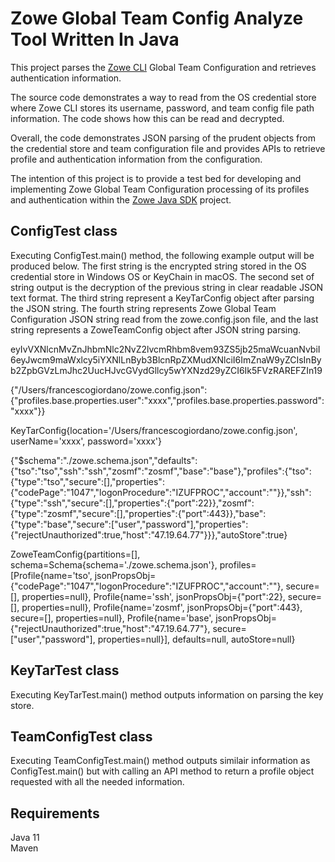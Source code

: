 # Zowe Global Team Config Analyze Tool Written In Java
  
This project parses the [Zowe CLI](https://github.com/zowe/zowe-cli]) Global Team Configuration and retrieves authentication information.  

The source code demonstrates a way to read from the OS credential store where Zowe CLI stores its username, password, and team config file path information. The code shows how this can be read and decrypted.  
  
Overall, the code demonstrates JSON parsing of the prudent objects from the credential store and team configuration file and provides APIs to retrieve profile and authentication information from the configuration.  

The intention of this project is to provide a test bed for developing and implementing Zowe Global Team Configuration processing of its profiles and authentication within the [Zowe Java SDK](https://github.com/zowe/zowe-client-java-sdk) project.
  
## ConfigTest class

Executing ConfigTest.main() method, the following example output will be produced below. The first string is the encrypted string stored in the OS credential store in Windows OS or KeyChain in macOS. The second set of string output is the decryption of the previous string in clear readable JSON text format. The third string represent a KeyTarConfig object after parsing the JSON string. The fourth string represents Zowe Global Team Configuration JSON string read from the  zowe.config.json file, and the last string represents a ZoweTeamConfig object after JSON string parsing.    

eyIvVXNlcnMvZnJhbmNlc2NvZ2lvcmRhbm8vem93ZS5jb25maWcuanNvbiI6eyJwcm9maWxlcy5iYXNlLnByb3BlcnRpZXMudXNlciI6ImZnaW9yZCIsInByb2ZpbGVzLmJhc2UucHJvcGVydGllcy5wYXNzd29yZCI6Ik5FVzRAREFZIn19  
  
{"/Users/francescogiordano/zowe.config.json":{"profiles.base.properties.user":"xxxx","profiles.base.properties.password":"xxxx"}}  
  
KeyTarConfig{location='/Users/francescogiordano/zowe.config.json', userName='xxxx', password='xxxx'}  
  
{"$schema":".\/zowe.schema.json","defaults":{"tso":"tso","ssh":"ssh","zosmf":"zosmf","base":"base"},"profiles":{"tso":{"type":"tso","secure":[],"properties":{"codePage":"1047","logonProcedure":"IZUFPROC","account":""}},"ssh":{"type":"ssh","secure":[],"properties":{"port":22}},"zosmf":{"type":"zosmf","secure":[],"properties":{"port":443}},"base":{"type":"base","secure":["user","password"],"properties":{"rejectUnauthorized":true,"host":"47.19.64.77"}}},"autoStore":true}  
  
ZoweTeamConfig{partitions=[], schema=Schema{schema='./zowe.schema.json'}, profiles=[Profile{name='tso', jsonPropsObj={"codePage":"1047","logonProcedure":"IZUFPROC","account":""}, secure=[], properties=null}, Profile{name='ssh', jsonPropsObj={"port":22}, secure=[], properties=null}, Profile{name='zosmf', jsonPropsObj={"port":443}, secure=[], properties=null}, Profile{name='base', jsonPropsObj={"rejectUnauthorized":true,"host":"47.19.64.77"}, secure=["user","password"], properties=null}], defaults=null, autoStore=null}  
  
## KeyTarTest class  
  
Executing KeyTarTest.main() method outputs information on parsing the key store.  

## TeamConfigTest class  

Executing TeamConfigTest.main() method outputs similair information as ConfigTest.main() but with calling an API method to return a profile object requested with all the needed information.  
  
## Requirements  
  
  Java 11  
  Maven  
   
  
